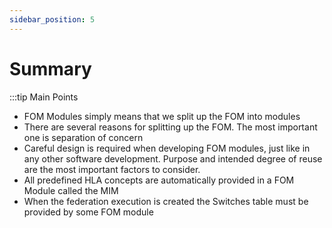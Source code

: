 ```yaml
---
sidebar_position: 5
---
```


# Summary

:::tip Main Points

- FOM Modules simply means that we split up the FOM into modules
- There are several reasons for splitting up the FOM. The most important one is separation of concern
- Careful design is required when developing FOM modules, just like in any other software development. Purpose and intended degree of reuse are the most important factors to consider.
- All predefined HLA concepts are automatically provided in a FOM Module called the MIM
- When the federation execution is created the Switches table must be provided by some FOM module